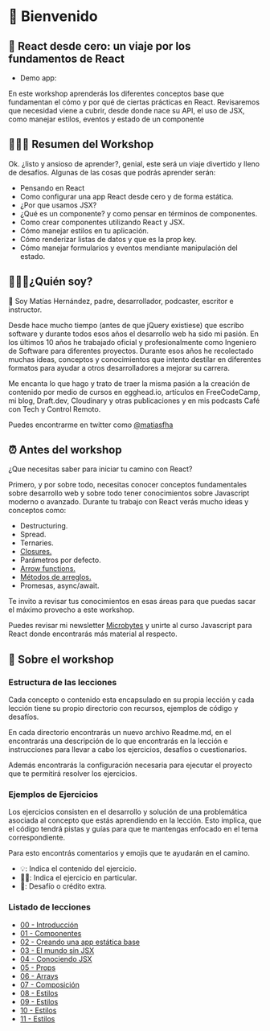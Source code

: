 # 🎉 Bienvenido 

## 🚌 React desde cero: un viaje por los fundamentos de React

- Demo app:

En este workshop aprenderás los diferentes conceptos base que fundamentan el cómo y por qué de ciertas prácticas en React. Revisaremos que necesidad viene a cubrir, desde donde nace su API, el uso de JSX, como manejar estilos, eventos y estado de un componente

## 👨🏻‍💻 Resumen del Workshop

Ok. ¿listo y ansioso de aprender?, genial, este será un viaje divertido y lleno de desafíos. Algunas de las cosas que podrás aprender serán:

- Pensando en React
- Como configurar una app React desde cero y de forma estática.
- ¿Por que usamos JSX?
- ¿Qué es un componente? y como pensar en términos de componentes.
- Como crear componentes utilizando React y JSX.
- Cómo manejar estilos en tu aplicación.
- Cómo renderizar listas de datos y que es la prop key.
- Cómo manejar formularios y eventos mendiante manipulación del estado.


## 👨🏻‍💻¿Quién soy?

👋 Soy Matías Hernández, padre, desarrollador, podcaster, escritor e instructor.

Desde hace mucho tiempo (antes de que jQuery existiese) que escribo software y durante todos esos años el desarrollo web ha sido mi pasión. En los últimos 10 años he trabajado oficial y profesionalmente como Ingeniero de Software para diferentes proyectos. Durante esos años he recolectado muchas ideas, conceptos y conocimientos que intento destilar en diferentes formatos para ayudar a otros desarrolladores a mejorar su carrera.

Me encanta lo que hago y trato de traer la misma pasión a la creación de contenido por medio de cursos en egghead.io, artículos en FreeCodeCamp, mi blog, Draft.dev, Cloudinary y otras publicaciones y en mis podcasts Café con Tech y Control Remoto.

Puedes encontrarme en twitter como [@matiasfha](https://twitter.com/matiasfha)

## ⏰ Antes del workshop

¿Que necesitas saber para iniciar tu camino con React?

Primero, y por sobre todo, necesitas conocer conceptos fundamentales sobre desarrollo web y sobre todo tener conocimientos sobre Javascript moderno o avanzado. Durante tu trabajo con React verás mucho ideas y conceptos como:

- Destructuring.
- Spread.
- Ternaries.
- [Closures.](https://www.freecodecamp.org/espanol/news/que-es-un-closure-en-javascript/)
- Parámetros por defecto.
- [Arrow functions.](https://escuelafrontend.com/articulos/arrow-functions)
- [Métodos de arreglos.](https://escuelafrontend.com/articulos/metodos-de-arreglos)
- Promesas, async/await.

Te invito a revisar tus conocimientos en esas áreas para que puedas sacar el máximo provecho a este workshop.

Puedes revisar mi newsletter [Microbytes](https://microbytes.dev) y unirte al curso Javascript para React donde encontrarás más material al respecto.

## 📝 Sobre el workshop

### Estructura de las lecciones

Cada concepto o contenido esta encapsulado en su propia lección y cada lección tiene su propio directorio con recursos, ejemplos de código y desafíos.

En cada directorio encontrarás un nuevo archivo Readme.md, en el encontrarás una descripción de lo que encontrarás en la lección e instrucciones para llevar a cabo los ejercicios, desafíos o cuestionarios.

Además encontrarás la configuración necesaria para ejecutar el proyecto que te permitirá resolver los ejercicios.

### Ejemplos de Ejercicios

Los ejercicios consisten en el desarrollo y solución de una problemática asociada al concepto que estás aprendiendo en la lección. Esto implica, que el código tendrá pistas y guías para que te mantengas enfocado en el tema correspondiente.

Para esto encontrás comentarios y emojis que te ayudarán en el camino.

- 💡: Indica el contenido del ejercicio.
- 🏋️‍♂️: Indica el ejercicio en particular.
- 🍬: Desafío o crédito extra.

### Listado de lecciones

- [00 - Introducción](./lesson00/Readme.md)
- [01 - Componentes](./lesson01/Readme.md)
- [02 - Creando una app estática base ](./lesson02/Readme.md)
- [03 - El mundo sin JSX](./lesson03/Readme.md)
- [04 - Conociendo JSX](./lesson04/Readme.md)
- [05 - Props](./lesson05/Readme.md)
- [06 - Arrays](./lesson06/Readme.md)
- [07 - Composición](./lesson07/Readme.md)
- [08 - Estilos](./lesson08/Readme.md)
- [09 - Estilos](./lesson08/Readme.md)
- [10 - Estilos](./lesson08/Readme.md)
- [11 - Estilos](./lesson08/Readme.md)
